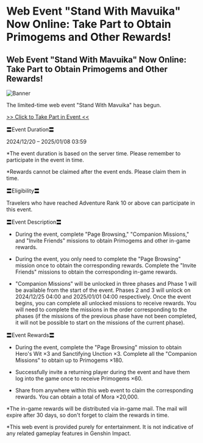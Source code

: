 # Web Event "Stand With Mavuika" Now Online: Take Part to Obtain Primogems and Other Rewards!
## Web Event "Stand With Mavuika" Now Online: Take Part to Obtain Primogems and Other Rewards!
![Banner](https://sdk.hoyoverse.com/upload/ann/2024/12/19/7c4c075eb6cc4d92ad63899813f09303_5180382301773296720.jpg)

The limited-time web event "Stand With Mavuika" has begun.

[>> Click to Take Part in Event <<](https://act.hoyoverse.com/ys/event/e20241220preheat-thygrj/index.html?game_biz=hk4e_global&sign_type=2&auth_appid=e20241220preheat&authkey_ver=1&utm_source=ingame&utm_medium=notice)

〓Event Duration〓

2024/12/20 – <t class="t_lc" contenteditable="false">2025/01/08 03:59</t>

*The event duration is based on the server time. Please remember to participate in the event in time.

*Rewards cannot be claimed after the event ends. Please claim them in time.

〓Eligibility〓

Travelers who have reached Adventure Rank 10 or above can participate in this event.

〓Event Description〓

- During the event, complete "Page Browsing," "Companion Missions," and "Invite Friends" missions to obtain Primogems and other in-game rewards.

- During the event, you only need to complete the "Page Browsing" mission once to obtain the corresponding rewards. Complete the "Invite Friends" missions to obtain the corresponding in-game rewards.

- "Companion Missions" will be unlocked in three phases and Phase 1 will be available from the start of the event. Phases 2 and 3 will unlock on <t class="t_lc" contenteditable="false">2024/12/25 04:00</t> and <t class="t_lc" contenteditable="false">2025/01/01 04:00</t> respectively. Once the event begins, you can complete all unlocked missions to receive rewards. You will need to complete the missions in the order corresponding to the phases (if the missions of the previous phase have not been completed, it will not be possible to start on the missions of the current phase).

〓Event Rewards〓

- During the event, complete the "Page Browsing" mission to obtain Hero's Wit ×3 and Sanctifying Unction ×3. Complete all the "Companion Missions" to obtain up to Primogems ×180.

- Successfully invite a returning player during the event and have them log into the game once to receive Primogems ×60.

- Share from anywhere within this web event to claim the corresponding rewards. You can obtain a total of Mora ×20,000.

*The in-game rewards will be distributed via in-game mail. The mail will expire after 30 days, so don't forget to claim the rewards in time.

*This web event is provided purely for entertainment. It is not indicative of any related gameplay features in Genshin Impact.
